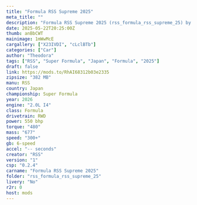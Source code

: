 ```yaml
---
title: "Formula RSS Supreme 2025"
meta_title: ""
description: "Formula RSS Supreme 2025 (rss_formula_rss_supreme_25) by RSS"
date: 2025-05-22T20:25:00Z
thumb: anBbCWT
mainimage: 1mWwMcE
cargallery: ["X23IVDI", "cLclBTb"]
categories: ["Car"]
author: "Theodora"
tags: ["RSS", "Super Formula", "Japan", "Formula", "2025"]
draft: false
link: https://mods.to/RhAI68312b03e2335
zipsize: "382 MB"
manu: RSS
country: Japan
championship: Super Formula
year: 2026
engine: "2.0L I4"
class: Formula
drivetrain: RWD
power: 550 bhp 
torque: "480"
mass: "677"
speed: "300+"
gb: 6-speed
accel: "-- seconds"
creator: "RSS"
version: "1"
csp: "0.2.4"
carname: "Formula RSS Supreme 2025"
folder: "rss_formula_rss_supreme_25"
livery: "No"
r2r: 0
host: mods
---
```

